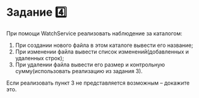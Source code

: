 # Задание 4️⃣

При помощи WatchService реализовать наблюдение за каталогом:
1)	При создании нового файла в этом каталоге вывести его название;
2)	При изменении файла вывести список изменений(добавленных и удаленных строк);
3)	При удалении файла вывести его размер и контрольную сумму(использовать реализацию из задания 3).
   
Если реализовать пункт 3 не представляется возможным – докажите это.
